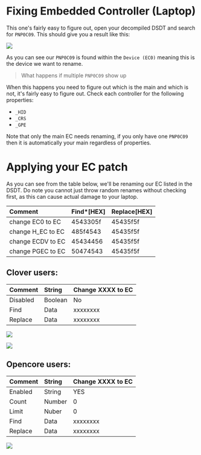 # Fixing Embedded Controller (Laptop)

This one's fairly easy to figure out, open your decompiled DSDT and search for `PNP0C09`. This should give you a result like this:

![](https://i.imgur.com/lQ4kpb9.png)

As you can see our `PNP0C09` is found within the `Device (EC0)` meaning this is the device we want to rename.

> What happens if multiple `PNP0C09` show up

When this happens you need to figure out which is the main and which is not, it's fairly easy to figure out. Check each controller for the following properties:

* `_HID`
* `_CRS`
* `_GPE`

Note that only the main EC needs renaming, if you only have one `PNP0C09` then it is automatically your main regardless of properties.


# Applying your EC patch

As you can see from the table below, we'll be renaming our EC listed in the DSDT. Do note you cannot just throw random renames without checking first, as this can cause actual damage to your laptop.

|Comment|Find\*\[HEX\]|Replace\[HEX\]|
|:-|:-|:-|
|change EC0 to EC|4543305f|45435f5f|
|change H\_EC to EC|485f4543|45435f5f|
|change ECDV to EC|45434456|45435f5f|
|change PGEC to EC|50474543|45435f5f|


## Clover users:

| Comment | String | Change XXXX to EC |
| :--- | :--- | :--- |
| Disabled | Boolean | No |
| Find | Data | xxxxxxxx |
| Replace | Data | xxxxxxxx |

![](https://cdn.discordapp.com/attachments/302485086060937219/668662065665409024/Screen_Shot_2020-01-19_at_8.44.00_PM.png)

![](https://cdn.discordapp.com/attachments/456913818467958789/668666485463318558/Screen_Shot_2020-01-19_at_9.01.20_PM.png)

## Opencore users:

| Comment | String | Change XXXX to EC |
| :--- | :--- | :--- |
| Enabled | String | YES |
| Count | Number | 0 |
| Limit | Nuber | 0 |
| Find | Data | xxxxxxxx |
| Replace | Data | xxxxxxxx |

![](https://cdn.discordapp.com/attachments/456913818467958789/668667268254793728/Screen_Shot_2020-01-19_at_9.04.50_PM.png)

